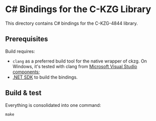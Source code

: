 # C# Bindings for the C-KZG Library

This directory contains C# bindings for the C-KZG-4844 library.

## Prerequisites

Build requires:
- `clang` as a preferred build tool for the native wrapper of ckzg. On Windows, it's tested with clang from [Microsoft Visual Studio components](https://learn.microsoft.com/en-us/cpp/build/clang-support-msbuild?view=msvc-170);
- [.NET SDK](https://dotnet.microsoft.com/en-us/download) to build the bindings.

## Build & test

Everything is consolidated into one command:
```
make
```
